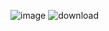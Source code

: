![image](https://github.com/user-attachments/assets/9e03a3a4-2cf8-46fa-972d-20fe1289140b)
![download](https://github.com/user-attachments/assets/65904c74-a15f-4033-9910-b2300535dac8)
